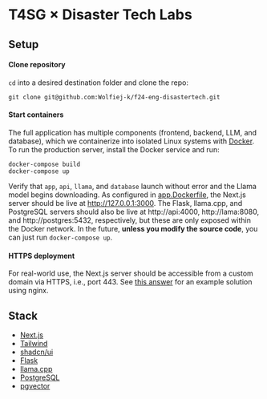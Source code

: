 # T4SG × Disaster Tech Labs

## Setup

#### Clone repository

`cd` into a desired destination folder and clone the repo:

```
git clone git@github.com:Wolfiej-k/f24-eng-disastertech.git
```

#### Start containers

The full application has multiple components (frontend, backend, LLM, and database), which we containerize into isolated Linux systems with [Docker](https://www.docker.com/). To run the production server, install the Docker service and run:

```shell
docker-compose build
docker-compose up
```

Verify that `app`, `api`, `llama`, and `database` launch without error and the Llama model begins downloading. As configured in [app.Dockerfile](app.Dockerfile), the Next.js server should be live at http://127.0.0.1:3000. The Flask, llama.cpp, and PostgreSQL servers should also be live at http://api:4000, http://lama:8080, and http://postgres:5432, respectively, but these are only exposed within the Docker network. In the future, **unless you modify the source code**, you can just run `docker-compose up`.

#### HTTPS deployment

For real-world use, the Next.js server should be accessible from a custom domain via HTTPS, i.e., port 443. See [this answer](https://stackoverflow.com/questions/74185594/how-to-deploy-a-next-js-app-on-https-ssl-connection-with-docker) for an example solution using nginx.

## Stack

- [Next.js](https://nextjs.org/docs)
- [Tailwind](https://tailwindcss.com/docs/installation)
- [shadcn/ui](https://ui.shadcn.com/docs)
- [Flask](https://flask.palletsprojects.com/en/3.0.x/)
- [llama.cpp](https://github.com/ggerganov/llama.cpp/blob/master/examples/server/README.md)
- [PostgreSQL](https://www.postgresql.org/docs/current/tutorial.html)
- [pgvector](https://github.com/pgvector/pgvector)
